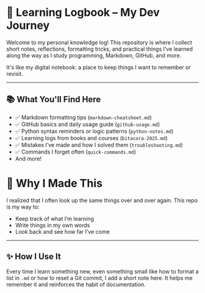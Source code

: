 # 🧠 Learning Logbook – My Dev Journey

Welcome to my personal knowledge log! This repository is where I collect short notes, reflections, formatting tricks, 
and practical things I’ve learned along the way as I study programming, Markdown, GitHub, and more.

It's like my digital notebook: a place to keep things I want to remember or revisit.

---

## 📚 What You'll Find Here

- ✅ Markdown formatting tips (`markdown-cheatsheet.md`)
- ✅ GitHub basics and daily usage guide (`github-usage.md`)
- ✅ Python syntax reminders or logic patterns (`python-notes.md`)
- ✅ Learning logs from books and courses (`bitacora-2025.md`)
- ✅ Mistakes I’ve made and how I solved them (`troubleshooting.md`)
- ✅ Commands I forget often (`quick-commands.md`)
- And more!

# 🚀 Why I Made This

I realized that I often look up the same things over and over again. This repo is my way to:
- Keep track of what I’m learning
- Write things in my own words
- Look back and see how far I’ve come

---

## ✨ How I Use It

Every time I learn something new, even something small like how to format a list in `.md` or how to reset a Git commit,
I add a short note here. It helps me remember it and reinforces the habit of documentation.
